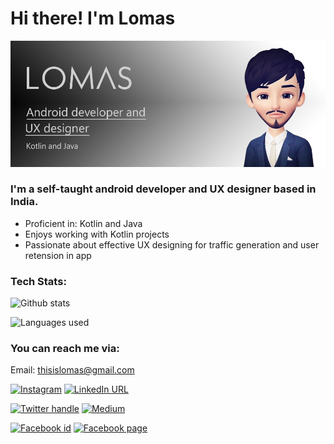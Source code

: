 # Hi there! I'm Lomas

![Frame 242](https://raw.githubusercontent.com/iamlomas/iamlomas/main/iamlomasheader.png)

### **I'm a self-taught android developer and UX designer based in India.**

- Proficient in: Kotlin and Java
- Enjoys working with Kotlin projects
- Passionate about effective UX designing for traffic generation and user retension in app

### Tech Stats:
![Github stats](https://github-readme-stats.vercel.app/api?username=iamlomas&&show_icons=true&title_color=40FCFD&icon_color=43E1FD&text_color=ffffff&bg_color=101A5D)

![Languages used](https://github-readme-stats.vercel.app/api/top-langs/?username=iamlomas&layout=compact%22%20alt=%22iamlomas)

### You can reach me via:

Email: thisislomas@gmail.com

[![Instagram](https://img.shields.io/badge/-Instagram-white?logo=instagram&style=plastic)](https://www.instagram.com/i.am.lomas/)
[![LinkedIn URL](https://img.shields.io/badge/-LinkedIn-white?logo=linkedin&style=plastic&logoColor=blue)](https://www.linkedin.com/in/iamlomas/)

[![Twitter handle](https://img.shields.io/badge/-Twitter-white?logo=twitter&style=plastic)](https://twitter.com/thisislomas)
[![Medium](https://img.shields.io/badge/-Medium-white?logo=medium&labelColor=black&style=plastic)](https://medium.com/@iamlomas)

[![Facebook id](https://img.shields.io/badge/-Facebook-white?logo=facebook&style=plastic)](https://www.facebook.com/thisislomas/)
[![Facebook page](https://img.shields.io/badge/-Facebook%20page-white?logo=facebook&style=plastic)](https://www.facebook.com/itslomas)


<!--
**iamlomas/iamlomas** is a ✨ _special_ ✨ repository because its `README.md` (this file) appears on your GitHub profile.

Here are some ideas to get you started:

- 🔭 I’m currently working on ...
- 🌱 I’m currently learning ...
- 👯 I’m looking to collaborate on ...
- 🤔 I’m looking for help with ...
- 💬 Ask me about ...
- 📫 How to reach me: ...
- 😄 Pronouns: ...
- ⚡ Fun fact: ...
-->
